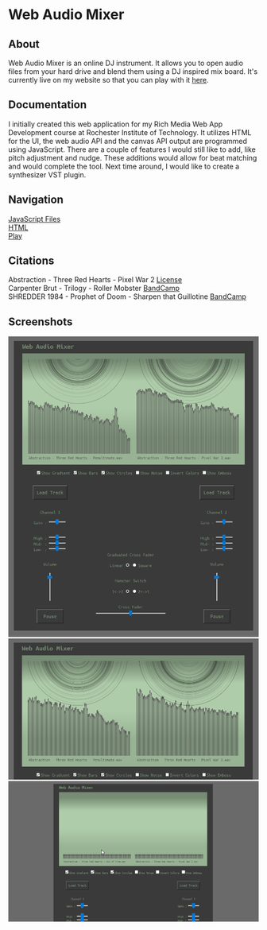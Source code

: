 # Web Audio Mixer
## About
Web Audio Mixer is an online DJ instrument. It allows you to open audio files from your hard drive and blend them using a 
DJ inspired mix board. It's currently live on my website so that you can play with it [here](http://www.tuckerburke.com/Web-Audio-Mixer/).
## Documentation
I initially created this web application for my Rich Media Web App Development course at Rochester Institute of Technology. 
It utilizes HTML for the UI, the web audio API and the canvas API output are programmed using JavaScript. There are a couple 
of features I would still like to add, like pitch adjustment and nudge. These additions would allow for beat matching and would complete 
the tool. Next time around, I would like to create a synthesizer VST plugin.
## Navigation 
[JavaScript Files](src)  
[HTML](index.html)  
[Play](http://www.tuckerburke.com/Web-Audio-Mixer/)  
## Citations
Abstraction - Three Red Hearts - Pixel War 2 [License](https://creativecommons.org/licenses/by/4.0/)  
Carpenter Brut - Trilogy - Roller Mobster [BandCamp](https://carpenterbrut.bandcamp.com/track/roller-mobster-2)  
SHREDDER 1984 - Prophet of Doom - Sharpen that Guillotine [BandCamp](https://shredder1984.bandcamp.com/track/sharpen-that-guillotine)  
## Screenshots
![](ScreenCaptures/Screen-shot.png?raw=true)
![](ScreenCaptures/Web-Audio-Mixer-Canvas.gif?raw=true)
![](ScreenCaptures/Web-Audio-Mixer-File-Upload.gif?raw=true)
